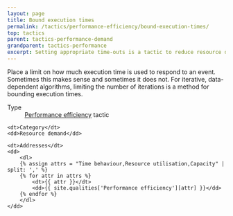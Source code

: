```yaml
---
layout: page
title: Bound execution times
permalink: /tactics/performance-efficiency/bound-execution-times/
top: tactics
parent: tactics-performance-demand
grandparent: tactics-performance
excerpt: Setting appropriate time-outs is a tactic to reduce resource demand.
---
```


Place a limit on how much execution time is used to respond to an event. Sometimes this makes sense and sometimes it does not. For iterative, data-dependent
algorithms, limiting the number of iterations is a method for bounding execution times.

<dl>
    <dt>Type</dt>
    <dd><a href="{{ '/quality/performance-efficiency/' | relative_url }}">Performance efficiency</a> tactic</dd>
    
    <dt>Category</dt>
    <dd>Resource demand</dd>
    
    <dt>Addresses</dt>
    <dd>
        <dl>
        {% assign attrs = "Time behaviour,Resource utilisation,Capacity" | split: ',' %}
        {% for attr in attrs %}
            <dt>{{ attr }}</dt>
            <dd>{{ site.qualities['Performance efficiency'][attr] }}</dd>
        {% endfor %}
        </dl>
    </dd>
</dl>
